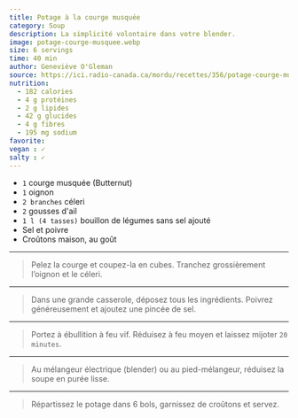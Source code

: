```yaml
---
title: Potage à la courge musquée
category: Soup
description: La simplicité volontaire dans votre blender.
image: potage-courge-musquee.webp
size: 6 servings
time: 40 min
author: Geneviève O'Gleman
source: https://ici.radio-canada.ca/mordu/recettes/356/potage-courge-musquee
nutrition:
  - 182 calories
  - 4 g protéines
  - 2 g lipides
  - 42 g glucides
  - 4 g fibres
  - 195 mg sodium
favorite: 
vegan : ✓
salty : ✓
---
```


* `1` courge musquée (Butternut)
* `1` oignon
* `2 branches` céleri
* `2` gousses d'ail
* `1 l (4 tasses)` bouillon de légumes sans sel ajouté
* Sel et poivre
* Croûtons maison, au goût

---

> Pelez la courge et coupez-la en cubes. Tranchez grossièrement l’oignon et le céleri.

---

> Dans une grande casserole, déposez tous les ingrédients. Poivrez généreusement et ajoutez une pincée de sel.

---

> Portez à ébullition à feu vif. Réduisez à feu moyen et laissez mijoter `20 minutes`.

---

> Au mélangeur électrique (blender) ou au pied-mélangeur, réduisez la soupe en purée lisse.

---

> Répartissez le potage dans 6 bols, garnissez de croûtons et servez.